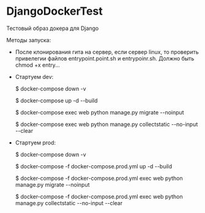 # DjangoDockerTest
Тестовый образ докера для Django

Методы запуска:

- После клонирования гита на сервер, если сервер linux, то проверить привелегии файлов entrypoint.point.sh и entrypoinr.sh. Должно быть chmod +x entry...
- Стартуем dev:

    $ docker-compose down -v
    
    $ docker-compose up -d --build
    
    $ docker-compose exec web python manage.py migrate --noinput
    
    $ docker-compose exec web python manage.py collectstatic --no-input --clear
    
- Стартуем prod:

    $ docker-compose down -v
    
    $ docker-compose -f docker-compose.prod.yml up -d --build
    
    $ docker-compose -f docker-compose.prod.yml exec web python manage.py migrate --noinput
    
    $ docker-compose -f docker-compose.prod.yml exec web python manage.py collectstatic --no-input --clear
    
    
